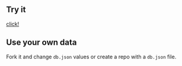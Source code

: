 ## Try it

[click!](https://my-json-server.typicode.com/Sinabon2004/json-placeholder)

## Use your own data

Fork it and change `db.json` values or create a repo with a `db.json` file.
